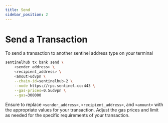 ```yaml
---
title: Send
sidebar_position: 2
---
```


# Send a Transaction

To send a transaction to another sentinel address type on your terminal

```bash
sentinelhub tx bank send \
    <sender_address> \
    <recipient_address> \
    <amout>udvpn \
    --chain-id=sentinelhub-2 \
    --node https://rpc.sentinel.co:443 \
    --gas-prices=0.5udvpn \
    --gas=300000
```

Ensure to replace `<sender_address>`, `<recipient_address>`, and `<amount>` with the appropriate values for your transaction. Adjust the gas prices and limit as needed for the specific requirements of your transaction.
